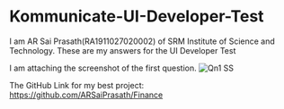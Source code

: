 # Kommunicate-UI-Developer-Test
I am AR Sai Prasath(RA1911027020002) of SRM Institute of Science and Technology. 
These are my answers for the UI Developer Test

I am attaching the screenshot of the first question.
![Qn1 SS](https://user-images.githubusercontent.com/79992803/181733287-c4e4728d-2e6b-41e0-8588-acdaf527fcf2.png)

The GitHub Link for my best project: https://github.com/ARSaiPrasath/Finance
